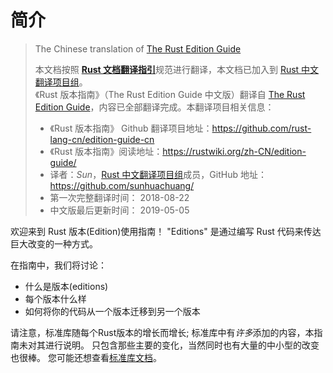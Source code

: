 # 简介

> The Chinese translation of [The Rust Edition Guide][website]
>
> 本文档按照 [**Rust 文档翻译指引**](https://rustwiki.org/zh-CN/rust-wiki/translate/rust-translation-guide.html)规范进行翻译，本文档已加入到 [Rust 中文翻译项目组][rust-lang-cn]。  
>《Rust 版本指南》（The Rust Edition Guide 中文版）翻译自 [The Rust Edition Guide][website]，内容已全部翻译完成。本翻译项目相关信息：
> - 《Rust 版本指南》 Github 翻译项目地址：<https://github.com/rust-lang-cn/edition-guide-cn>
> - 《Rust 版本指南》阅读地址：<https://rustwiki.org/zh-CN/edition-guide/>  
> - 译者：*Sun*，[Rust 中文翻译项目组][rust-lang-cn]成员，GitHub 地址：<https://github.com/sunhuachuang/>  
> - 第一次完整翻译时间： 2018-08-22
> - 中文版最后更新时间： 2019-05-05

欢迎来到 Rust 版本(Edition)使用指南！ "Editions" 是通过编写 Rust 代码来传达巨大改变的一种方式。

在指南中，我们将讨论：
* 什么是版本(editions)
* 每个版本什么样
* 如何将你的代码从一个版本迁移到另一个版本

请注意，标准库随每个Rust版本的增长而增长; 标准库中有*许多*添加的内容，本指南未对其进行说明。
只包含那些主要的变化，当然同时也有大量的中小型的改变也很棒。
您可能还想查看[标准库文档][std]。

[website]: https://doc.rust-lang.org/nightly/edition-guide/
[rust-lang-cn]: https://github.com/rust-lang-cn
[home]: https://github.com/rust-lang-cn/edition-guide-cn
[std]: https://doc.rust-lang.org/std/

<script>
  var default_homepage_md = "introduction.md";
</script>
